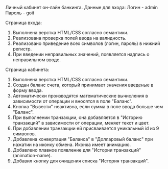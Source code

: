 Личный кабинет он-лайн банкинга.
Данные для входа: 
Логин - admin
Пароль - goit 

Страница входа:
1) Выполнена верстка HTML/CSS согласно семантики.
2) Реализована проверка полей ввода на валидность.
3) Реализовано приведение всех символов (логин, пароль) в нижний регистр.
4) При введении неправильных значений, появляется надпись о неправильном вводе.


Страница кабинета:
1) Выполнена верстка HTML/CSS согласно семантики.
2) Создан баланс счета, который принимает значения введеные в форму ввода.
3) Автоматически производятся математические вычисления в зависимости от операции и вносятся в поле "Баланс".
4) Кнопка "Вывести" неактивна, если сумма в поле ввода больше чем "Баланс".
5) При выполнении транзакции, она добавляется в "Историю транзакций" в зависимости от операции, меняет текст и цвет.
6) При добавлении транзакции ей присваивается уникальный id из 9 символов.
7) Добавлена конвертация "Баланса" в "Долларовый баланс" при нажатии на иконку обмена. Иконка имеет анимацию.
8) Добавлено плавное появление для "Истории транзакций" (animation-name).
9) Добавил кнопку для очищения списка "История транзакций".
